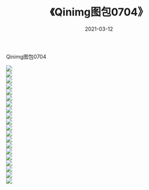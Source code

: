 ﻿---
layout: post
title:  《Qinimg图包0704》
date:   2021-03-12
img: http://imgx.orgx.ga/Qinimg图包/Qinimg图包0704/000.jpg
categories: [美女, 清纯, 唯美]
---

Qinimg图包0704

 ![](http://imgx.orgx.ga/Qinimg图包/Qinimg图包0704/001.jpg) <br>![](http://imgx.orgx.ga/Qinimg图包/Qinimg图包0704/002.jpg) <br>![](http://imgx.orgx.ga/Qinimg图包/Qinimg图包0704/003.jpg) <br>![](http://imgx.orgx.ga/Qinimg图包/Qinimg图包0704/004.jpg) <br>![](http://imgx.orgx.ga/Qinimg图包/Qinimg图包0704/005.jpg) <br>![](http://imgx.orgx.ga/Qinimg图包/Qinimg图包0704/006.jpg) <br>![](http://imgx.orgx.ga/Qinimg图包/Qinimg图包0704/007.jpg) <br>![](http://imgx.orgx.ga/Qinimg图包/Qinimg图包0704/008.jpg) <br>![](http://imgx.orgx.ga/Qinimg图包/Qinimg图包0704/009.jpg) <br>![](http://imgx.orgx.ga/Qinimg图包/Qinimg图包0704/010.jpg) <br>![](http://imgx.orgx.ga/Qinimg图包/Qinimg图包0704/011.jpg) <br>![](http://imgx.orgx.ga/Qinimg图包/Qinimg图包0704/012.jpg) <br>![](http://imgx.orgx.ga/Qinimg图包/Qinimg图包0704/013.jpg) <br>![](http://imgx.orgx.ga/Qinimg图包/Qinimg图包0704/014.jpg) <br>![](http://imgx.orgx.ga/Qinimg图包/Qinimg图包0704/015.jpg) <br>![](http://imgx.orgx.ga/Qinimg图包/Qinimg图包0704/016.jpg) <br>![](http://imgx.orgx.ga/Qinimg图包/Qinimg图包0704/017.jpg) <br>![](http://imgx.orgx.ga/Qinimg图包/Qinimg图包0704/018.jpg) <br>![](http://imgx.orgx.ga/Qinimg图包/Qinimg图包0704/019.jpg) <br>![](http://imgx.orgx.ga/Qinimg图包/Qinimg图包0704/020.jpg) <br>